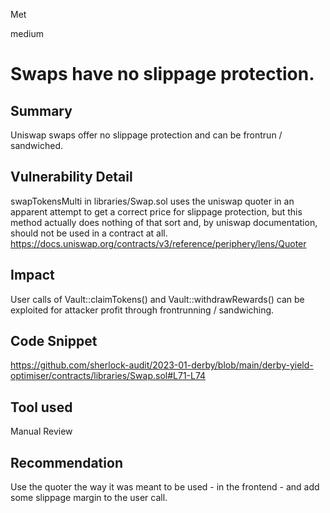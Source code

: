 Met

medium

# Swaps have no slippage protection.

## Summary
Uniswap swaps offer no slippage protection and can be frontrun / sandwiched.
## Vulnerability Detail
swapTokensMulti in libraries/Swap.sol uses the uniswap quoter in an apparent attempt to get a correct price for slippage protection, but this method actually does nothing of that sort and, by uniswap documentation, should not be used in a contract at all.
https://docs.uniswap.org/contracts/v3/reference/periphery/lens/Quoter
## Impact
User calls of Vault::claimTokens() and Vault::withdrawRewards() can be exploited for attacker profit through frontrunning / sandwiching.
## Code Snippet
https://github.com/sherlock-audit/2023-01-derby/blob/main/derby-yield-optimiser/contracts/libraries/Swap.sol#L71-L74
## Tool used

Manual Review

## Recommendation
Use the quoter the way it was meant to be used - in the frontend - and add some slippage margin to the user call.